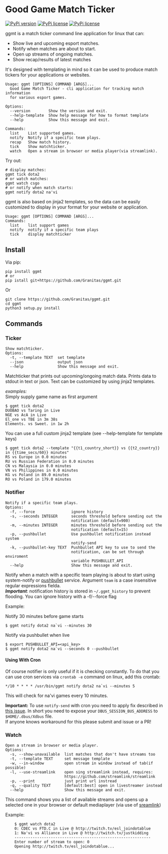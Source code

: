 # Good Game Match Ticker

[![PyPi version](https://img.shields.io/pypi/v/ggmt.svg?style=flat-square)](https://pypi.python.org/pypi/ggmt)
[![PyPi license](https://img.shields.io/pypi/l/ggmt.svg?style=flat-square)](https://pypi.python.org/pypi/ggmt)
[![PyPi license](https://img.shields.io/pypi/pyversions/ggmt.svg?style=flat-square)](https://pypi.python.org/pypi/ggmt)   

ggmt is a match ticker command line application for linux that can:
  * Show live and upcoming esport matches.
  * Notify when matches are about to start. 
  * Open up streams of ongoing matches.
  * Show recap/results of latest matches
  
It's designed with templating in mind so it can be used to produce match tickers for your applications or websites.  

    Usage: ggmt [OPTIONS] COMMAND [ARGS]...
      Good Game Match Ticker - cli application for tracking match information
      for various esport games.

    Options:
      --version        Show the version and exit.
      --help-template  Show help message for how to format template
      --help           Show this message and exit.

    Commands:
      list    List supported games.
      notify  Notify if a specific team plays.
      recap   Show match history.
      tick    Show matchticker.
      watch   Open a stream in browser or media player(via streamlink).

Try out:

    # display matches:
    ggmt tick dota2
    # or watch matches:
    ggmt watch csgo
    # or notify when match starts:
    ggmt notify dota2 na'vi

ggmt is also based on jinja2 templates, so the data can be easily customized to display in your format for your website or application.

```console
Usage: ggmt [OPTIONS] COMMAND [ARGS]...
Commands:
  list    list support games
  notify  notify if a specific team plays
  tick    display matchticker
```

## Install

Via pip:

```console
pip install ggmt
# or
pip istall git+https://github.com/Granitas/ggmt.git
```

Or 

```console
git clone https://github.com/Granitas/ggmt.git
cd ggmt
python3 setup.py install
```

## Commands

### Ticker  

```
Show matchticker.  
Options:  
  -t, --template TEXT  set template  
  --json               output json  
  --help               Show this message and exit.  
```

Matchticker that prints out upcoming/ongoing match data. Prints data to stdout in text or json. Text can be customized by using jinja2 templates.

*examples:*  
Simply supply game name as first argument

```console
$ ggmt tick dota2
DUOBAO vs Taring in Live
NGE vs AcA in Live
El_one vs TBE in 3m 38s
Elements. vs Sweet. in 1w 2h
```

You can use a full custom jinja2 template (see --help-template for template keys)

```console
$ ggmt tick dota2 --template "{{t1_country_short}} vs {{t2_country}} in {{time_secs/60}} minutes"
RS vs Europe in 0.0 minutes
RU vs Russian Federation in 0.0 minutes
CN vs Malaysia in 0.0 minutes
VN vs Philippines in 0.0 minutes
KG vs Poland in 89.0 minutes
RO vs Poland in 179.0 minutes
```


### Notifier

```
Notify if a specific team plays.  
Options:  
  -f, --force                ignore history  
  -s, --seconds INTEGER      seconds threshold before sending out the  
                             notification (default=900)  
  -m, --minutes INTEGER      minutes threshold before sending out the  
                             notification (default=15)  
  -p, --pushbullet           Use pushbullet notification instead system  
                             notify-send  
  -k, --pushbullet-key TEXT  Pushbullet API key to use to send the  
                             notification, can be set through enviroment  
                             variable PUSHBULLET_API  
  --help                     Show this message and exit.  
```

Notify when a match with a specific team playing is about to start using system-notify or [pushbullet][pushbullet] service. Argument `team` is a case insensitive regular expressions fielda.  
**_Important_**: notification history is stored in `~/.ggmt_history` to prevent flooding. You can ignore history with a -f/--force flag

Example:

Notify 30 minutes before game starts
```console
$ ggmt notify dota2 na`vi --minutes 30
```

Notify via pushbullet when live
```console
$ export PUSHBULLET_API=<api_key>
$ ggmt notify dota2 na`vi --seconds 0 --pushbullet
```

#### Using With Cron

Of course notifier is only useful if it is checking constantly. To do that you can use cron services via `crontab -e` command on linux, add this crontab: 

```cron
*/10 * * * * /usr/bin/ggmt notify dota2 na`vi --minutes 5
```

This will check for na'vi games every 10 minutes.

**Important:**
To use `notify-send` with cron you need to apply fix described in [this issue](http://unix.stackexchange.com/a/111190/73477). In short you need to expose your `DBUS_SESSION_BUS_ADDRESS` to `$HOME/.dbus/Xdbus` file.   
If anyone knows workaround for this please submit and issue or a PR!


### Watch

```
Open a stream in browser or media player.  
Options:  
  -s, --show-unavailable  list matches that don't have streams too  
  -t, --template TEXT     set message template  
  -w, --in-window         open stream in window instead of tab(if possible)  
  -l, --use-streamlink    open sing streamlink instead, requires:  
                          https://github.com/streamlink/streamlink  
  -p, --print             just print url instread  
  -q, --quality TEXT      [default:best] open in livestreamer instead  
  --help                  Show this message and exit.  
```

This command shows you a list of available streams and opens up a selected one in your browser or default mediaplayer (via use of [sreamlink][streamlink])

Example:
```console
    $ ggmt watch dota2
    0: CDEC vs FTD.C in Live @ http://twitch.tv/esl_joindotablue
    1: Na'vi vs Alliance in Live @ http://twitch.tv/justkidding
    ------------------------------------------------------------
    Enter number of stream to open: 0
    Opening http://twitch.tv/esl_joindotablue...
```


[streamlink]: https://github.com/streamlink/streamlink
[pushbullet]: https://www.pushbullet.com/
